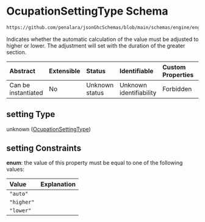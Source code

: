 # OcupationSettingType Schema

```txt
https://github.com/penalara/jsonGhcSchemas/blob/main/schemas/engine/engineSpecification.schema.json#/definitions/dailyOcupation/properties/minimumTeaching/properties/setting
```

Indicates whether the automatic calculation of the value must be adjusted to higher or lower. The adjustment will set with the duration of the greater section.

| Abstract            | Extensible | Status         | Identifiable            | Custom Properties | Additional Properties | Access Restrictions | Defined In                                                                                               |
| :------------------ | :--------- | :------------- | :---------------------- | :---------------- | :-------------------- | :------------------ | :------------------------------------------------------------------------------------------------------- |
| Can be instantiated | No         | Unknown status | Unknown identifiability | Forbidden         | Allowed               | none                | [engineSpecification.schema.json\*](../../../out/engineSpecification.schema.json "open original schema") |

## setting Type

unknown ([OcupationSettingType](enginespecification-definitions-dailyocupation-properties-minimumteaching-properties-ocupationsettingtype.md))

## setting Constraints

**enum**: the value of this property must be equal to one of the following values:

| Value      | Explanation |
| :--------- | :---------- |
| `"auto"`   |             |
| `"higher"` |             |
| `"lower"`  |             |
